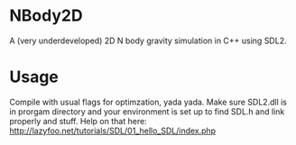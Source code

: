 # NBody2D
A (very underdeveloped) 2D N body gravity simulation in C++ using SDL2.

# Usage
Compile with usual flags for optimzation, yada yada.
Make sure SDL2.dll is in prorgam directory and your environment is set up to find SDL.h and link properly and stuff.
Help on that here: http://lazyfoo.net/tutorials/SDL/01_hello_SDL/index.php
